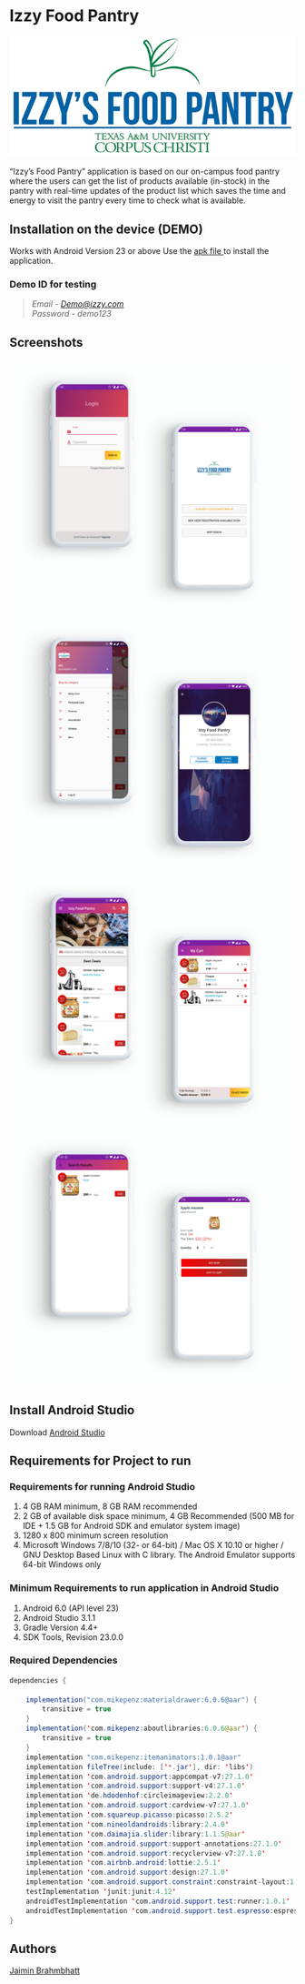# Izzy Food Pantry

![Izzy LOGO](Screenshots%20and%20Logo/izzyfoodpantryforweb.jpg)

“Izzy’s Food Pantry” application is based on our on-campus food pantry where the users can get the list of products available (in-stock) in the pantry with real-time updates of the product list which saves the time and energy to visit the pantry every time to check what is available.

## Installation on the device (DEMO)

Works with Android Version 23 or above
Use the [apk file ](https://gitlab.tamucc.edu/cosc-6362_spring-2020/brahmbhatt-jaimin/final-project-izzy-food-pantry/-/blob/master/APK/izzyfoodpantry.apk) to install the application.

### Demo ID for testing ###

> *Email - Demo@izzy.com*  
> *Password - demo123*



## Screenshots
![Screenshot 1](Screenshots%20and%20Logo/1.png) 
![Screenshot 2](Screenshots%20and%20Logo/2.png) 
![Screenshot 3](Screenshots%20and%20Logo/3.png) 
![Screenshot 4](Screenshots%20and%20Logo/4.png) 

## Install Android Studio
Download [Android Studio](https://developer.android.com/studio#downloads)

## Requirements for Project to run

### Requirements for running Android Studio
1. 4 GB RAM minimum, 8 GB RAM recommended
2. 2 GB of available disk space minimum, 4 GB Recommended (500 MB for IDE + 1.5 GB for Android SDK and emulator system image)
3. 1280 x 800 minimum screen resolution
4. Microsoft Windows 7/8/10 (32- or 64-bit) / Mac OS X 10.10 or higher / GNU Desktop Based Linux with C library. The Android Emulator supports 64-bit Windows only  

### Minimum Requirements to run application in Android Studio
1. Android 6.0 (API level 23)
2. Android Studio 3.1.1
3. Gradle Version 4.4+
4. SDK Tools, Revision 23.0.0

### Required Dependencies

```Java
dependencies {

    implementation("com.mikepenz:materialdrawer:6.0.6@aar") {
        transitive = true
    }
    implementation('com.mikepenz:aboutlibraries:6.0.6@aar') {
        transitive = true
    }
    implementation "com.mikepenz:itemanimators:1.0.1@aar"
    implementation fileTree(include: ['*.jar'], dir: 'libs')
    implementation 'com.android.support:appcompat-v7:27.1.0'
    implementation 'com.android.support:support-v4:27.1.0'
    implementation 'de.hdodenhof:circleimageview:2.2.0'
    implementation 'com.android.support:cardview-v7:27.1.0'
    implementation 'com.squareup.picasso:picasso:2.5.2'
    implementation 'com.nineoldandroids:library:2.4.0'
    implementation 'com.daimajia.slider:library:1.1.5@aar'
    implementation 'com.android.support:support-annotations:27.1.0'
    implementation 'com.android.support:recyclerview-v7:27.1.0'
    implementation 'com.airbnb.android:lottie:2.5.1'
    implementation 'com.android.support:design:27.1.0'
    implementation 'com.android.support.constraint:constraint-layout:1.0.2'
    testImplementation 'junit:junit:4.12'
    androidTestImplementation 'com.android.support.test:runner:1.0.1'
    androidTestImplementation 'com.android.support.test.espresso:espresso-core:3.0.1'
}
```

## Authors

[Jaimin Brahmbhatt](https://github.com/JaiminBrahmbhatt)  








